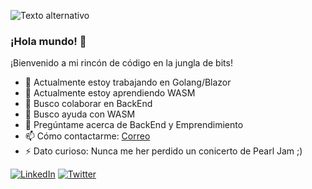 ![Texto alternativo]([https://github.com/Ivacker/ivacker/blob/main/visual_studio_wallpaper_009%20-%20copia.jpg?raw=true)
### ¡Hola mundo! 👋
¡Bienvenido a mi rincón de código en la jungla de bits!

- 🔭 Actualmente estoy trabajando en Golang/Blazor
- 🌱 Actualmente estoy aprendiendo WASM
- 👯 Busco colaborar en BackEnd
- 🤔 Busco ayuda con WASM
- 💬 Pregúntame acerca de BackEnd y Emprendimiento
- 📫 Cómo contactarme: [Correo](mailto:ivan@ivacker.dev)
- ⚡ Dato curioso: Nunca me her perdido un conicerto de Pearl Jam ;)

[![LinkedIn](https://img.shields.io/badge/-LinkedIn-blue?style=flat-square&logo=linkedin&logoColor=white)](https://www.linkedin.com/in/icmh/)
[![Twitter](https://img.shields.io/badge/-Twitter-blue?style=flat-square&logo=twitter&logoColor=white)](https://twitter.com/ivacker)
